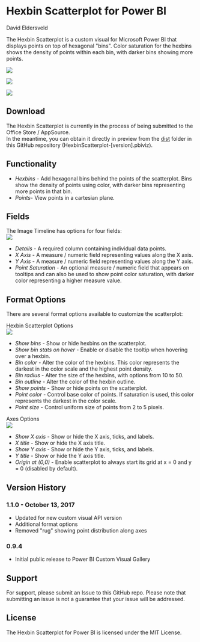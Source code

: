 # Hexbin Scatterplot for Power BI
David Eldersveld

The Hexbin Scatterplot is a custom visual for Microsoft Power BI that displays points on top of hexagonal "bins". Color saturation for the hexbins shows the density of points within each bin, with darker bins showing more points.  

![](https://raw.githubusercontent.com/deldersveld/pbiHexbinScatterplot/master/assets/hexbin1.PNG)  

![](https://raw.githubusercontent.com/deldersveld/pbiHexbinScatterplot/master/assets/hexbin2.PNG)  

![](https://raw.githubusercontent.com/deldersveld/pbiHexbinScatterplot/master/assets/hexbin3.PNG)  

## Download
The Hexbin Scatterplot is currently in the process of being submitted to the Office Store / AppSource.  
In the meantime, you can obtain it directly in preview from the [dist](https://github.com/deldersveld/pbiHexbinScatterplot/tree/master/dist) folder in this GitHub repository (HexbinScatterplot-[version].pbiviz).

## Functionality  
- *Hexbins* - Add hexagonal bins behind the points of the scatterplot. Bins show the density of points using color, with darker bins representing more points in that bin.
- *Points*- View points in a cartesian plane.

## Fields
The Image Timeline has options for four fields:  
![](https://raw.githubusercontent.com/deldersveld/pbiHexbinScatterplot/master/assets/fields.PNG)  
- *Details* - A required column containing individual data points.
- *X Axis* - A measure / numeric field representing values along the X axis.
- *Y Axis* - A measure / numeric field representing values along the Y axis.
- *Point Saturation* - An optional measure / numeric field that appears on tooltips and can also be used to show point color saturation, with darker color representing a higher measure value.

## Format Options  
There are several format options available to customize the scatterplot:  

Hexbin Scatterplot Options  
![](https://raw.githubusercontent.com/deldersveld/pbiHexbinScatterplot/master/assets/format-options-hexbin.PNG) 
- *Show bins* - Show or hide hexbins on the scatterplot.
- *Show bin stats on hover* - Enable or disable the tooltip when hovering over a hexbin.
- *Bin color* - Alter the color of the hexbins. This color represents the darkest in the color scale and the highest point density.
- *Bin radius* - Alter the size of the hexbins, with options from 10 to 50.
- *Bin outline* - Alter the color of the hexbin outline.
- *Show points* - Show or hide points on the scatterplot.
- *Point color* - Control base color of points. If saturation is used, this color represents the darkest in the color scale.
- *Point size* - Control uniform size of points from 2 to 5 pixels.

Axes Options  
![](https://raw.githubusercontent.com/deldersveld/pbiHexbinScatterplot/master/assets/format-options-axes.PNG) 
- *Show X axis* - Show or hide the X axis, ticks, and labels.
- *X title* - Show or hide the X axis title.
- *Show Y axis* - Show or hide the Y axis, ticks, and labels.
- *Y title* - Show or hide the Y axis title.
- *Origin at (0,0)* - Enable scatterplot to always start its grid at x = 0 and y = 0 (disabled by default).

## Version History  
### 1.1.0 - October 13, 2017
- Updated for new custom visual API version
- Additional format options
- Removed "rug" showing point distribution along axes
### 0.9.4
- Initial public release to Power BI Custom Visual Gallery

## Support  
For support, please submit an Issue to this GitHub repo. Please note that submitting an issue is not a guarantee that your issue will be addressed.

## License  
The Hexbin Scatterplot for Power BI is licensed under the MIT License.
